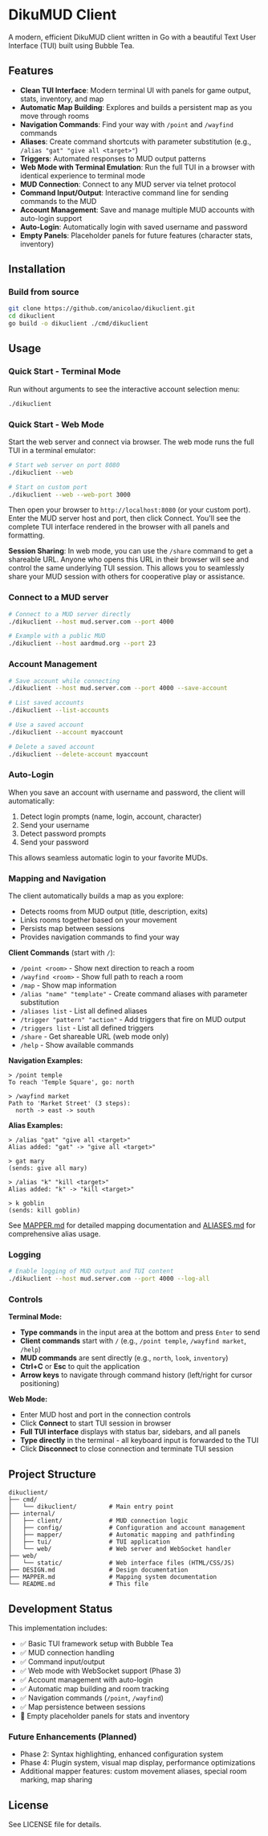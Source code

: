 # DikuMUD Client

A modern, efficient DikuMUD client written in Go with a beautiful Text User Interface (TUI) built using Bubble Tea.

## Features

- **Clean TUI Interface**: Modern terminal UI with panels for game output, stats, inventory, and map
- **Automatic Map Building**: Explores and builds a persistent map as you move through rooms
- **Navigation Commands**: Find your way with `/point` and `/wayfind` commands
- **Aliases**: Create command shortcuts with parameter substitution (e.g., `/alias "gat" "give all <target>"`)
- **Triggers**: Automated responses to MUD output patterns
- **Web Mode with Terminal Emulation**: Run the full TUI in a browser with identical experience to terminal mode
- **MUD Connection**: Connect to any MUD server via telnet protocol
- **Command Input/Output**: Interactive command line for sending commands to the MUD
- **Account Management**: Save and manage multiple MUD accounts with auto-login support
- **Auto-Login**: Automatically login with saved username and password
- **Empty Panels**: Placeholder panels for future features (character stats, inventory)

## Installation

### Build from source

```bash
git clone https://github.com/anicolao/dikuclient.git
cd dikuclient
go build -o dikuclient ./cmd/dikuclient
```

## Usage

### Quick Start - Terminal Mode

Run without arguments to see the interactive account selection menu:

```bash
./dikuclient
```

### Quick Start - Web Mode

Start the web server and connect via browser. The web mode runs the full TUI in a terminal emulator:

```bash
# Start web server on port 8080
./dikuclient --web

# Start on custom port
./dikuclient --web --web-port 3000
```

Then open your browser to `http://localhost:8080` (or your custom port). Enter the MUD server host and port, then click Connect. You'll see the complete TUI interface rendered in the browser with all panels and formatting.

**Session Sharing**: In web mode, you can use the `/share` command to get a shareable URL. Anyone who opens this URL in their browser will see and control the same underlying TUI session. This allows you to seamlessly share your MUD session with others for cooperative play or assistance.

### Connect to a MUD server

```bash
# Connect to a MUD server directly
./dikuclient --host mud.server.com --port 4000

# Example with a public MUD
./dikuclient --host aardmud.org --port 23
```

### Account Management

```bash
# Save account while connecting
./dikuclient --host mud.server.com --port 4000 --save-account

# List saved accounts
./dikuclient --list-accounts

# Use a saved account
./dikuclient --account myaccount

# Delete a saved account
./dikuclient --delete-account myaccount
```

### Auto-Login

When you save an account with username and password, the client will automatically:
1. Detect login prompts (name, login, account, character)
2. Send your username
3. Detect password prompts
4. Send your password

This allows seamless automatic login to your favorite MUDs.

### Mapping and Navigation

The client automatically builds a map as you explore:
- Detects rooms from MUD output (title, description, exits)
- Links rooms together based on your movement
- Persists map between sessions
- Provides navigation commands to find your way

**Client Commands** (start with `/`):
- `/point <room>` - Show next direction to reach a room
- `/wayfind <room>` - Show full path to reach a room
- `/map` - Show map information
- `/alias "name" "template"` - Create command aliases with parameter substitution
- `/aliases list` - List all defined aliases
- `/trigger "pattern" "action"` - Add triggers that fire on MUD output
- `/triggers list` - List all defined triggers
- `/share` - Get shareable URL (web mode only)
- `/help` - Show available commands

**Navigation Examples:**
```
> /point temple
To reach 'Temple Square', go: north

> /wayfind market
Path to 'Market Street' (3 steps):
  north -> east -> south
```

**Alias Examples:**
```
> /alias "gat" "give all <target>"
Alias added: "gat" -> "give all <target>"

> gat mary
(sends: give all mary)

> /alias "k" "kill <target>"
Alias added: "k" -> "kill <target>"

> k goblin
(sends: kill goblin)
```

See [MAPPER.md](MAPPER.md) for detailed mapping documentation and [ALIASES.md](ALIASES.md) for comprehensive alias usage.

### Logging

```bash
# Enable logging of MUD output and TUI content
./dikuclient --host mud.server.com --port 4000 --log-all
```

### Controls

**Terminal Mode:**
- **Type commands** in the input area at the bottom and press `Enter` to send
- **Client commands** start with `/` (e.g., `/point temple`, `/wayfind market`, `/help`)
- **MUD commands** are sent directly (e.g., `north`, `look`, `inventory`)
- **Ctrl+C** or **Esc** to quit the application
- **Arrow keys** to navigate through command history (left/right for cursor positioning)

**Web Mode:**
- Enter MUD host and port in the connection controls
- Click **Connect** to start TUI session in browser
- **Full TUI interface** displays with status bar, sidebars, and all panels
- **Type directly** in the terminal - all keyboard input is forwarded to the TUI
- Click **Disconnect** to close connection and terminate TUI session

## Project Structure

```
dikuclient/
├── cmd/
│   └── dikuclient/         # Main entry point
├── internal/
│   ├── client/             # MUD connection logic
│   ├── config/             # Configuration and account management
│   ├── mapper/             # Automatic mapping and pathfinding
│   ├── tui/                # TUI application
│   └── web/                # Web server and WebSocket handler
├── web/
│   └── static/             # Web interface files (HTML/CSS/JS)
├── DESIGN.md               # Design documentation
├── MAPPER.md               # Mapping system documentation
└── README.md               # This file
```

## Development Status

This implementation includes:
- ✅ Basic TUI framework setup with Bubble Tea
- ✅ MUD connection handling
- ✅ Command input/output
- ✅ Web mode with WebSocket support (Phase 3)
- ✅ Account management with auto-login
- ✅ Automatic map building and room tracking
- ✅ Navigation commands (`/point`, `/wayfind`)
- ✅ Map persistence between sessions
- 🔲 Empty placeholder panels for stats and inventory

### Future Enhancements (Planned)

- Phase 2: Syntax highlighting, enhanced configuration system
- Phase 4: Plugin system, visual map display, performance optimizations
- Additional mapper features: custom movement aliases, special room marking, map sharing

## License

See LICENSE file for details.
